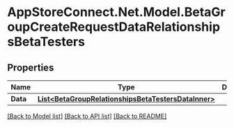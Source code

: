 # AppStoreConnect.Net.Model.BetaGroupCreateRequestDataRelationshipsBetaTesters

## Properties

Name | Type | Description | Notes
------------ | ------------- | ------------- | -------------
**Data** | [**List&lt;BetaGroupRelationshipsBetaTestersDataInner&gt;**](BetaGroupRelationshipsBetaTestersDataInner.md) |  | [optional] 

[[Back to Model list]](../README.md#documentation-for-models) [[Back to API list]](../README.md#documentation-for-api-endpoints) [[Back to README]](../README.md)

